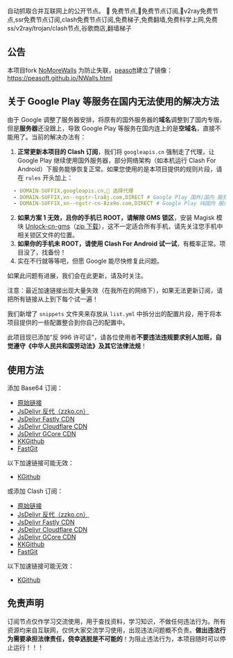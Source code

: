 自动抓取合并互联网上的公开节点。
🚀 免费节点,🚀免费节点订阅,🚀v2ray免费节点,ssr免费节点订阅,clash免费节点订阅,免费梯子,免费翻墙,免费科学上网,免费ss/v2ray/trojan/clash节点,谷歌商店,翻墙梯子

## 公告
本项目fork [NoMoreWalls](https://github.com/peasoft/NoMoreWalls)
为防止失联，[peasoft](https://github.com/peasoft)建立了镜像：<https://peasoft.github.io/NWalls.html>

## 关于 Google Play 等服务在国内无法使用的解决方法

由于 Google 调整了服务器安排，将原有的国外服务器的**域名**调整到了国内专版，但是**服务器**还没跟上，导致 Google Play 等服务在国内连上的是**空域名**，直接不能用了。当前的解决办法有：

1. **正常更新本项目的 Clash 订阅**，我们将 `googleapis.cn` 强制走了代理，让 Google Play 继续使用国外服务器，部分网络架构（如本机运行 Clash For Android）下服务能够恢复正常。如果您使用的是本项目提供的规则片段，请在 `rules` 开头加上：
```yaml
  - DOMAIN-SUFFIX,googleapis.cn,🚀 选择代理
  - DOMAIN-SUFFIX,xn--ngstr-lra8j.com,DIRECT # Google Play 国外/国内 服务器
  - DOMAIN-SUFFIX,xn--ngstr-cn-8za9o.com,DIRECT # Google Play 纯国内 服务器，尚未完成部署
```
2. **如果方案 1 无效，且你的手机已 ROOT，请解除 GMS 锁区**，安装 Magisk 模块 [Unlock-cn-gms](https://github.com/fei-ke/unlock-cn-gms)（[zip 下载](https://github.com/fei-ke/unlock-cn-gms/releases/download/v3.4/unlock-cn-gms-v3.4.zip)），这不一定适合所有手机，请先关注您手机中相关锁区文件的位置。
3. **如果你的手机未 ROOT，请使用 Clash For Android 试一试**，有概率正常。项目没了，找备份！
4. 实在不行就等等吧，但愿 Google 能尽快修复此问题。

如果此问题有进展，我们会在此更新，请及时关注。

注意：最近加速链接出现大量失效（在我所在的网络下），如果无法更新订阅，请把所有链接从上到下每个试一遍！

我们新增了 `snippets` 文件夹来存放从 `list.yml` 中拆分出的配置片段，用于将本项目提供的一些配置整合到你自己的配置中。

此项目现已添加“反 996 许可证”，请各位使用者**不要违法违规要求别人加班，自觉遵守《中华人民共和国劳动法》及其它法律法规**！

## 使用方法

添加 Base64 订阅：
- [原始链接](https://raw.githubusercontent.com/ligusx/Auto/master/list.txt)
- [JsDelivr 反代（zzko.cn）](https://cdn.jsdelivr.us/gh/ligusx/Auto@master/list.txt)
- [JsDelivr Fastly CDN](https://fastly.jsdelivr.net/gh/ligusx/Auto@master/list.txt)
- [JsDelivr Cloudflare CDN](https://testingcf.jsdelivr.net/gh/ligusx/Auto@master/list.txt)
- [JsDelivr GCore CDN](https://gcore.jsdelivr.net/gh/ligusx/Auto@master/list.txt)
- [KKGithub](https://raw.kkgithub.com/ligusx/Auto/master/list.txt)
- [FastGit](https://raw.fgit.cf/ligusx/Auto/master/list.txt)

以下加速链接可能无效：
- [KGithub](https://raw.kgithub.com/ligusx/Auto/master/list.txt)

或添加 Clash 订阅：
- [原始链接](https://raw.githubusercontent.com/ligusx/Auto/master/list.yml)
- [JsDelivr 反代（zzko.cn）](https://cdn.jsdelivr.us/gh/ligusx/Auto@master/list.yml)
- [JsDelivr Fastly CDN](https://fastly.jsdelivr.net/gh/ligusx/Auto@master/list.yml)
- [JsDelivr Cloudflare CDN](https://testingcf.jsdelivr.net/gh/ligusx/Auto@master/list.yml)
- [JsDelivr GCore CDN](https://gcore.jsdelivr.net/gh/ligusx/Auto@master/list.yml)
- [KKGithub](https://raw.kkgithub.com/ligusx/Auto/master/list.yml)
- [FastGit](https://raw.fgit.cf/ligusx/Auto/master/list.yml)

以下加速链接可能无效：
- [KGithub](https://raw.kgithub.com/ligusx/Auto/master/list.yml)

## 免责声明

订阅节点仅作学习交流使用，用于查找资料，学习知识，不做任何违法行为。所有资源均来自互联网，仅供大家交流学习使用，出现违法问题概不负责。**做出违法行为需要承担法律责任，侥幸逃脱是不可能的**！为阻止违法行为，本项目随时可以停止运行！！！
